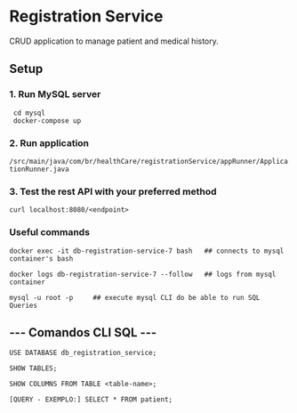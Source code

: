 # Registration Service
CRUD application to manage patient and medical history.

## Setup

### 1. Run MySQL server
```shell
 cd mysql
 docker-compose up
```

### 2. Run application
`/src/main/java/com/br/healthCare/registrationService/appRunner/ApplicationRunner.java`


### 3. Test the rest API with your preferred method
`curl localhost:8080/<endpoint>`

### Useful commands
```
docker exec -it db-registration-service-7 bash   ## connects to mysql container's bash
```
```
docker logs db-registration-service-7 --follow   ## logs from mysql container
```
```
mysql -u root -p     ## execute mysql CLI do be able to run SQL Queries
```

## --- Comandos CLI SQL ---
```
USE DATABASE db_registration_service;
```
```
SHOW TABLES;
```
```
SHOW COLUMNS FROM TABLE <table-name>;
```
```
[QUERY - EXEMPLO:] SELECT * FROM patient; 
```
